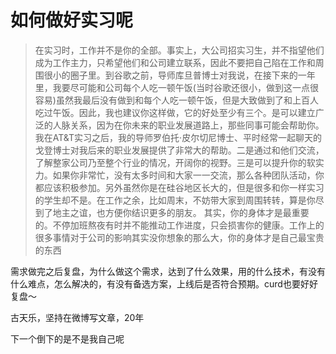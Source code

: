 # 如何做好实习呢


> 在实习时，工作并不是你的全部。事实上，大公司招实习生，并不指望他们成为工作主力，只希望他们和公司建立联系，因此不要把自己陷在工作和周围很小的圈子里。到谷歌之前，导师库旦普博士对我说，在接下来的一年里，我要尽可能和公司每个人吃一顿午饭(当时谷歌还很小，做到这一点很容易)虽然我最后没有做到和每个人吃一顿午饭，但是大致做到了和上百人吃过午饭。因此，我也建议你这样做，它的好处至少有三个。是可以建立广泛的人脉关系，因为在你未来的职业发展道路上，那些同事可能会帮助你。我在AT&T实习之后，我的导师罗伯托·皮尔切尼博士、平时经常一起聊天的戈登博士对我后来的职业发展提供了非常大的帮助。二是通过和他们交流，了解整家公司乃至整个行业的情况，开阔你的视野。三是可以提升你的软实力。如果你非常忙，没有太多时间和大家一一交流，那么各种团队活动，你都应该积极参加。另外虽然你是在硅谷地区长大的，但是很多和你一样实习的学生却不是。在工作之余，比如周末，不妨带大家到周围转转，算是你尽到了地主之谊，也方便你结识更多的朋友。
> 其实，你的身体才是最重要的。不停加班熬夜有时并不能推动工作进度，只会损害你的健康。工作上的很多事情对于公司的影响其实没你想象的那么大，你的身体才是自己最宝贵的东西


需求做完之后复盘，为什么做这个需求，达到了什么效果，用的什么技术，有没有什么难点，怎么解决的，有没有备选方案，上线后是否符合预期。curd也要好好复盘～

古天乐，坚持在微博写文章，20年

下一个倒下的是不是我自己呢
